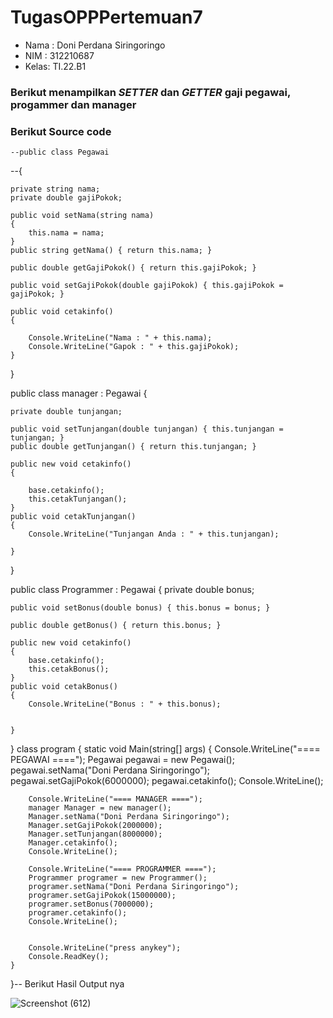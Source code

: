 # TugasOPPPertemuan7

* Nama : Doni Perdana Siringoringo
* NIM  : 312210687
* Kelas: TI.22.B1

### Berikut menampilkan *SETTER* dan *GETTER* gaji pegawai, progammer dan manager

### Berikut Source code

    --public class Pegawai
--{


    private string nama;
    private double gajiPokok;

    public void setNama(string nama)
    {
        this.nama = nama;
    }
    public string getNama() { return this.nama; }

    public double getGajiPokok() { return this.gajiPokok; }

    public void setGajiPokok(double gajiPokok) { this.gajiPokok = gajiPokok; }

    public void cetakinfo()
    {

        Console.WriteLine("Nama : " + this.nama);
        Console.WriteLine("Gapok : " + this.gajiPokok);
    }
}


public class manager : Pegawai
{

    private double tunjangan;

    public void setTunjangan(double tunjangan) { this.tunjangan = tunjangan; }
    public double getTunjangan() { return this.tunjangan; }

    public new void cetakinfo()
    {

        base.cetakinfo();
        this.cetakTunjangan();
    }
    public void cetakTunjangan()
    {
        Console.WriteLine("Tunjangan Anda : " + this.tunjangan);

    }
}

public class Programmer : Pegawai
{
    private double bonus;


    public void setBonus(double bonus) { this.bonus = bonus; }

    public double getBonus() { return this.bonus; }

    public new void cetakinfo()
    {
        base.cetakinfo();
        this.cetakBonus();
    }
    public void cetakBonus()
    {
        Console.WriteLine("Bonus : " + this.bonus);


    }

}
class program
{
    static void Main(string[] args)
    {
        Console.WriteLine("==== PEGAWAI ====");
        Pegawai pegawai = new Pegawai();
        pegawai.setNama("Doni Perdana Siringoringo");
        pegawai.setGajiPokok(6000000);
        pegawai.cetakinfo();
        Console.WriteLine();

        Console.WriteLine("==== MANAGER ====");
        manager Manager = new manager();
        Manager.setNama("Doni Perdana Siringoringo");
        Manager.setGajiPokok(2000000);
        Manager.setTunjangan(8000000);
        Manager.cetakinfo();
        Console.WriteLine();

        Console.WriteLine("==== PROGRAMMER ====");
        Programmer programer = new Programmer();
        programer.setNama("Doni Perdana Siringoringo");
        programer.setGajiPokok(15000000);
        programer.setBonus(7000000);
        programer.cetakinfo();
        Console.WriteLine();


        Console.WriteLine("press anykey");
        Console.ReadKey();
    }
 }--
 Berikut Hasil Output nya

 
 ![Screenshot (612)](https://github.com/Doniprs/TugasOPPPertemuan7/assets/115882455/f6652277-52fd-4af9-a831-0bad5ab75cd6)

